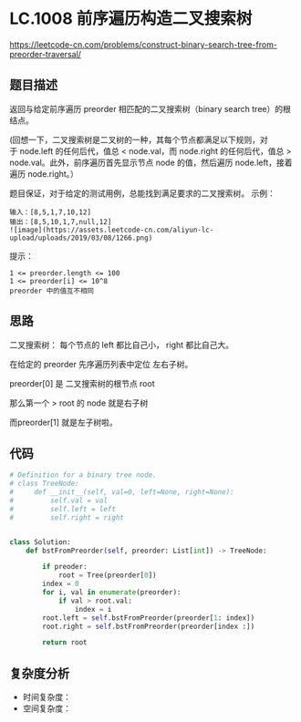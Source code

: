 LC.1008 前序遍历构造二叉搜索树
====
https://leetcode-cn.com/problems/construct-binary-search-tree-from-preorder-traversal/
## 题目描述
返回与给定前序遍历 preorder 相匹配的二叉搜索树（binary search tree）的根结点。

(回想一下，二叉搜索树是二叉树的一种，其每个节点都满足以下规则，对于 node.left 的任何后代，值总 < node.val，而 node.right 的任何后代，值总 > node.val。此外，前序遍历首先显示节点 node 的值，然后遍历 node.left，接着遍历 node.right。）

题目保证，对于给定的测试用例，总能找到满足要求的二叉搜索树。
示例：
```
输入：[8,5,1,7,10,12]
输出：[8,5,10,1,7,null,12]
![image](https://assets.leetcode-cn.com/aliyun-lc-upload/uploads/2019/03/08/1266.png)
```
提示：
```
1 <= preorder.length <= 100
1 <= preorder[i] <= 10^8
preorder 中的值互不相同
```
## 思路

二叉搜索树： 每个节点的 left 都比自己小， right 都比自己大。

在给定的 preorder 先序遍历列表中定位 左右子树。

preorder[0] 是 二叉搜索树的根节点 root

那么第一个 > root 的 node 就是右子树

而preorder[1] 就是左子树啦。

## 代码
```python
# Definition for a binary tree node.
# class TreeNode:
#     def __init__(self, val=0, left=None, right=None):
#         self.val = val
#         self.left = left
#         self.right = right


class Solution:
    def bstFromPreorder(self, preorder: List[int]) -> TreeNode:

        if preoder:
            root = Tree(preorder[0])
        index = 0
        for i, val in enumerate(preorder):
            if val > root.val:
                index = i
        root.left = self.bstFromPreorder(preorder[1: index])
        root.right = self.bstFromPreorder(preorder[index :])

        return root

```

## 复杂度分析
- 时间复杂度：
- 空间复杂度： 
